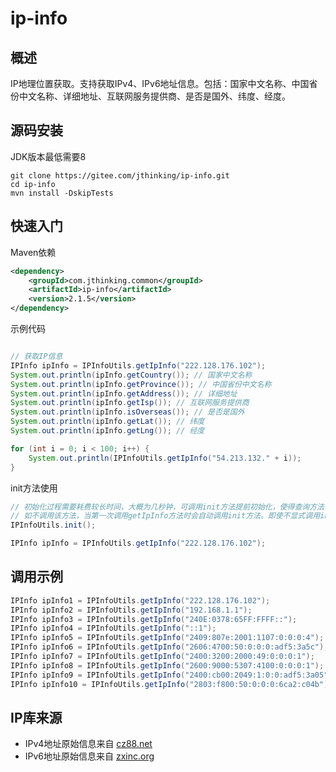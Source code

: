 # ip-info

## 概述

IP地理位置获取。支持获取IPv4、IPv6地址信息。包括：国家中文名称、中国省份中文名称、详细地址、互联网服务提供商、是否是国外、纬度、经度。

## 源码安装

JDK版本最低需要8

```shell
git clone https://gitee.com/jthinking/ip-info.git
cd ip-info
mvn install -DskipTests
```

## 快速入门

Maven依赖

```xml
<dependency>
    <groupId>com.jthinking.common</groupId>
    <artifactId>ip-info</artifactId>
    <version>2.1.5</version>
</dependency>
```

示例代码

```java

// 获取IP信息
IPInfo ipInfo = IPInfoUtils.getIpInfo("222.128.176.102");
System.out.println(ipInfo.getCountry()); // 国家中文名称
System.out.println(ipInfo.getProvince()); // 中国省份中文名称
System.out.println(ipInfo.getAddress()); // 详细地址
System.out.println(ipInfo.getIsp()); // 互联网服务提供商
System.out.println(ipInfo.isOverseas()); // 是否是国外
System.out.println(ipInfo.getLat()); // 纬度
System.out.println(ipInfo.getLng()); // 经度

for (int i = 0; i < 100; i++) {
    System.out.println(IPInfoUtils.getIpInfo("54.213.132." + i));
}

```

init方法使用

```java
// 初始化过程需要耗费较长时间，大概为几秒钟，可调用init方法提前初始化，使得查询方法可快速返回结果。
// 如不调用该方法，当第一次调用getIpInfo方法时会自动调用init方法。即使不显式调用init方法，也只会在第一次获取IP信息时自动调用一次。
IPInfoUtils.init();

IPInfo ipInfo = IPInfoUtils.getIpInfo("222.128.176.102");
```

## 调用示例

```java
IPInfo ipInfo1 = IPInfoUtils.getIpInfo("222.128.176.102");
IPInfo ipInfo2 = IPInfoUtils.getIpInfo("192.168.1.1");
IPInfo ipInfo3 = IPInfoUtils.getIpInfo("240E:0378:65FF:FFFF::");
IPInfo ipInfo4 = IPInfoUtils.getIpInfo("::1");
IPInfo ipInfo5 = IPInfoUtils.getIpInfo("2409:807e:2001:1107:0:0:0:4");
IPInfo ipInfo6 = IPInfoUtils.getIpInfo("2606:4700:50:0:0:0:adf5:3a5c");
IPInfo ipInfo7 = IPInfoUtils.getIpInfo("2400:3200:2000:49:0:0:0:1");
IPInfo ipInfo8 = IPInfoUtils.getIpInfo("2600:9000:5307:4100:0:0:0:1");
IPInfo ipInfo9 = IPInfoUtils.getIpInfo("2400:cb00:2049:1:0:0:adf5:3a05");
IPInfo ipInfo10 = IPInfoUtils.getIpInfo("2803:f800:50:0:0:0:6ca2:c04b");
```

## IP库来源

- IPv4地址原始信息来自 [cz88.net](http://www.cz88.net/ip/)
- IPv6地址原始信息来自 [zxinc.org](http://ip.zxinc.org/)